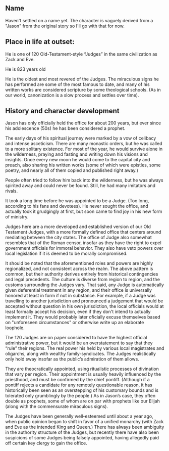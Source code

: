 ## Name 
Haven't settled on a name yet. The character is vaguely derived from a "Jason"
from the original story so I'll go with that for now.

## Place in life at outset:
He is one of 120 Old-Testament-style “Judges” in the same civilization as Zack
and Eve.

He is 823 years old

He is the oldest and most revered of the Judges. The miraculous signs he has
performed are some of the most famous to date, and many of his written works are
considered scripture by some theological schools. (As in our world, canonization
is a slow process and settles over time).

## History and character development
Jason has only officially held the office for about 200 years, but ever since
his adolescence (50s) he has been considered a prophet.

The early days of his spiritual journey were marked by a vow of celibacy and
intense asceticism. There are many monastic orders, but he was called to a more
solitary existence. For most of the year, he would survive alone in the
wilderness, praying and fasting and writing down his visions and insights. Once
every new moon he would come to the capital city and preach, also sharing his
written works (some of which were epistles, some poetry, and nearly all of them
copied and published right away.)

People often tried to follow him back into the wilderness, but he was always
spirited away and could never be found. Still, he had many imitators and rivals.

It took a long time before he was appointed to be a Judge. (Too long, according
to his fans and devotees). He never sought the office, and actually took it
grudgingly at first, but soon came to find joy in his new form of ministry.

Judges here are a more developed and established version of our Old Testament
Judges, with a more formally defined office that centers around mediating
between the city states. The office of Judge also somewhat resembles that of the
Roman censor, insofar as they have the right to expel government officials for
immoral behavior. They also have veto powers over local legislation if it is
deemed to be morally compromised.

It should be noted that the aforementioned roles and powers are highly
regionalized, and not consistent across the realm. The above pattern is common,
but their authority derives entirely from historical contingencies and legal
precedents. The culture is diverse from region to region, and the customs
surrounding the Judges vary. That said, any Judge is automatically given
deferential treatment in any region, and their office is universally honored at
least in form if not in substance. For example, if a Judge was travelling to
another jurisdiction and pronounced a judgement that would be accepted without
question in his own jurisdiction, the local officials would at least formally
accept his decision, even if they don't intend to actually implement it. They
would probably later oficially excuse themselves based on "unforeseen
circumstances" or otherwise write up an elaborate loophole.

The 120 Judges are on paper considered to have the highest official
administrative power, but it would be an overstatement to say that they “rule”
their regions. The real power his held by various local magistrates and
oligarchs, along with wealthy family-syndicates. The Judges realistically only
hold sway insofar as the public’s admiration of them allows.

They are theocratically appointed, using ritualistic processes of divination
that vary per region. Their appointment is usually heavily influenced by the
priesthood, and must be confirmed by the chief pontiff. (Although if a pontiff
rejects a candidate for any remotely questionable reason, it has historically
been seen as an overstepping of his customary bounds and is tolerated only
grumblingly by the people.) As in Jason’s case, they often double as prophets,
some of whom are on par with prophets like our Elijah (along with the
commensurate miraculous signs).

The Judges have been generally well-esteemed until about a year ago, when public
opinion began to shift in favor of a unified monarchy (with Zack and Eve as the
intended King and Queen.) There has always been ambiguity in the authority
structure of the Judges, but recently there have also been suspicions of some
Judges being falsely appointed, having allegedly paid off certain key clergy to
gain the office.
